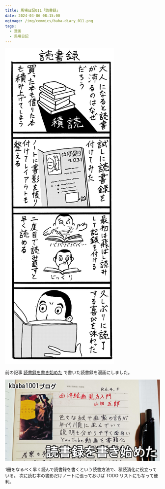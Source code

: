 ```yaml
---
title: 馬場日記011「読書録」
date: 2024-04-06 08:15:00
ogimage: /img/commics/baba-diary_011.png
tags:
  - 漫画
  - 馬場日記
---
```


![馬場日記011「読書録」](/img/commics/baba-diary_011.png)

前の記事 [読書録を書き始めた](/posts/202404051556_reading_record/)
で書いた読書録を漫画にしました。

[![読書録](/img/posts/202404051556_reading_record.jpg)](/posts/202404051556_reading_record/)

1冊をなるべく早く読んで読書録を書くという読書方法で、積読消化に役立っている。
次に読む本の書影だけノートに張っておけば TODO リストにもなって便利。
